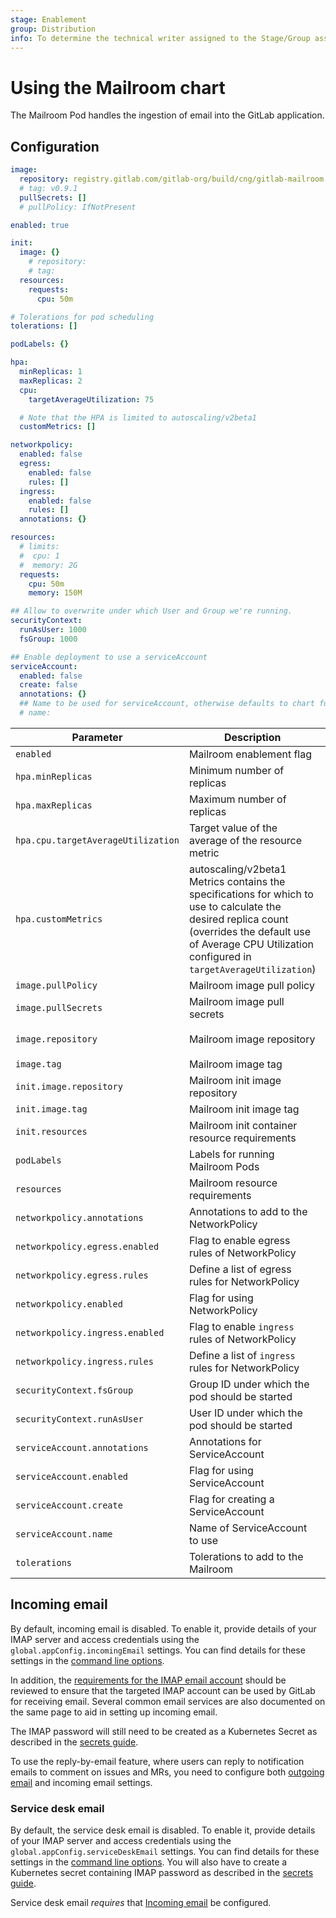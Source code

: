 ```yaml
---
stage: Enablement
group: Distribution
info: To determine the technical writer assigned to the Stage/Group associated with this page, see https://about.gitlab.com/handbook/engineering/ux/technical-writing/#designated-technical-writers
---
```


# Using the Mailroom chart

The Mailroom Pod handles the ingestion of email into the GitLab application.

## Configuration

```yaml
image:
  repository: registry.gitlab.com/gitlab-org/build/cng/gitlab-mailroom
  # tag: v0.9.1
  pullSecrets: []
  # pullPolicy: IfNotPresent

enabled: true

init:
  image: {}
    # repository:
    # tag:
  resources:
    requests:
      cpu: 50m

# Tolerations for pod scheduling
tolerations: []

podLabels: {}

hpa:
  minReplicas: 1
  maxReplicas: 2
  cpu:
    targetAverageUtilization: 75

  # Note that the HPA is limited to autoscaling/v2beta1
  customMetrics: []

networkpolicy:
  enabled: false
  egress:
    enabled: false
    rules: []
  ingress:
    enabled: false
    rules: []
  annotations: {}

resources:
  # limits:
  #  cpu: 1
  #  memory: 2G
  requests:
    cpu: 50m
    memory: 150M

## Allow to overwrite under which User and Group we're running.
securityContext:
  runAsUser: 1000
  fsGroup: 1000

## Enable deployment to use a serviceAccount
serviceAccount:
  enabled: false
  create: false
  annotations: {}
  ## Name to be used for serviceAccount, otherwise defaults to chart fullname
  # name:
```

| Parameter                            | Description                                      | Default                     |
|--------------------------------------|--------------------------------------------------|-----------------------------|
| `enabled`                            | Mailroom enablement flag                         | `true`                        |
| `hpa.minReplicas`                    | Minimum number of replicas                       | `1`                         |
| `hpa.maxReplicas`                    | Maximum number of replicas                       | `2`                         |
| `hpa.cpu.targetAverageUtilization`   | Target value of the average of the resource metric | `75`                      |
| `hpa.customMetrics`                  | autoscaling/v2beta1 Metrics contains the specifications for which to use to calculate the desired replica count (overrides the default use of Average CPU Utilization configured in `targetAverageUtilization`) | `[]`  |
| `image.pullPolicy`                   | Mailroom image pull policy                       | `IfNotPresent`              |
| `image.pullSecrets`                  | Mailroom image pull secrets                      |                             |
| `image.repository`                   | Mailroom image repository                        | `registry.gitlab.com/gitlab-org/build/cng/gitlab-mailroom` |
| `image.tag`                          | Mailroom image tag                               | `master`                    |
| `init.image.repository`              | Mailroom init image repository                   |                             |
| `init.image.tag`                     | Mailroom init image tag                          |                             |
| `init.resources`                     | Mailroom init container resource requirements    | `{ requests: { cpu: 50m }}` |
| `podLabels`                          | Labels for running Mailroom Pods                 | `{}`                          |
| `resources`                          | Mailroom resource requirements                   | `{ requests: { cpu: 50m, memory: 150M }}` |
| `networkpolicy.annotations`          | Annotations to add to the NetworkPolicy          | `{}`                          |
| `networkpolicy.egress.enabled`       | Flag to enable egress rules of NetworkPolicy     | `false`                     |
| `networkpolicy.egress.rules`         | Define a list of egress rules for NetworkPolicy  | `[]`                          |
| `networkpolicy.enabled`              | Flag for using NetworkPolicy                     | `false`                     |
| `networkpolicy.ingress.enabled`      | Flag to enable `ingress` rules of NetworkPolicy  | `false`                     |
| `networkpolicy.ingress.rules`        | Define a list of `ingress` rules for NetworkPolicy | `[]`                          |
| `securityContext.fsGroup`            | Group ID under which the pod should be started   | `1000`                      |
| `securityContext.runAsUser`          | User ID under which the pod should be started    | `1000`                      |
| `serviceAccount.annotations`         | Annotations for ServiceAccount                   | `{}`                          |
| `serviceAccount.enabled`             | Flag for using ServiceAccount                    | `false`                       |
| `serviceAccount.create`              | Flag for creating a ServiceAccount               | `false`                       |
| `serviceAccount.name`                | Name of ServiceAccount to use                    |                             |
| `tolerations`                        | Tolerations to add to the Mailroom               |                             |

## Incoming email

By default, incoming email is disabled. To enable it, provide details of your
IMAP server and access credentials using the `global.appConfig.incomingEmail`
settings. You can find details for these settings in the [command line options](../../../installation/command-line-options.md#incoming-email-configuration).

In addition, the [requirements for the IMAP email account](https://docs.gitlab.com/ee/administration/incoming_email.html)
should be reviewed to ensure that the targeted IMAP account can be used
by GitLab for receiving email. Several common email services are also
documented on the same page to aid in setting up incoming email.

The IMAP password will still need to be created as a Kubernetes Secret as
described in the [secrets guide](../../../installation/secrets.md#imap-password-for-incoming-emails).

To use the reply-by-email feature, where users can reply to notification emails to
comment on issues and MRs, you need to configure both [outgoing email](../../../installation/command-line-options.md#outgoing-email-configuration)
and incoming email settings.

### Service desk email

By default, the service desk email is disabled. To enable it, provide details of your
IMAP server and access credentials using the `global.appConfig.serviceDeskEmail`
settings. You can find details for these settings in the [command line options](../../../installation/command-line-options.md#service-desk-email-configuration).
You will also have to create a Kubernetes secret containing IMAP password as
described in the [secrets guide](../../../installation/secrets.md#imap-password-for-service-desk-emails).

Service desk email _requires_ that [Incoming email](#incoming-email) be configured.
